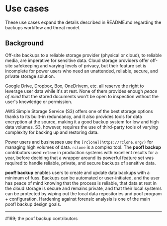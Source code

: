# Use cases

These use cases expand the details described in README.md regarding the backups
workflow and threat model.


## Background

Off-site backups to a reliable storage provider (physical or cloud), to reliable
media, are imperative for sensitive data.  Cloud storage providers offer
off-site safekeeping and varying levels of privacy, but their feature set is 
incomplete for power users who need an unattended, reliable, secure, and private
storage solution.

Google Drive, Dropbox, Box, OneDrivem, etc. all reserve the right to leverage 
user data while it's at rest.  None of them provides enough *peace of mind* that
the stored documents won't be open to inspection without the user's knowledge or
permission.

AWS Simple Storage Service (S3) offers one of the best storage options thanks to
its built-in redundancy, and it also provides tools for data encryption at the
source, making it a good backup system for low and high data volumes.  S3, 
however, requires the use of third-party tools of varying complexity for backing
up and restoring data.

Power users and businesses use the `[rclone](https://rclone.org/)` for managing 
high volumes of data.  `rclone` is a complex tool.  The **poof! backup** 
contributors used `rclone` in production systems with excellent results for a 
year, before deciding that a wrapper around its powerful feature set was
required to handle reliable, private, and secure backups of sensitive data.

**poof! backup** enables users to create and update data backups with a minimum
of fuss.  Backups can be automated or user-initiated, and the user has peace of
mind knowing that the process is reliable, that data at rest in the cloud
storage is secure and remains private, and that their local systems can be
protected by wiping out the local data repositories and poof program + 
configuration.  Hardening against forensic analysis is one of the main poof!
backup design goals.



---
#169; the poof backup contributors


